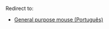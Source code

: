 Redirect to:

*   [General purpose mouse (Português)](/index.php/General_purpose_mouse_(Portugu%C3%AAs) "General purpose mouse (Português)")